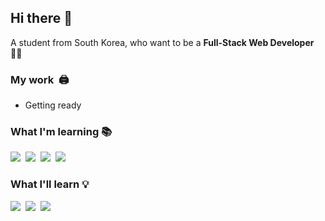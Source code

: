 ## **Hi there 👋**
A student from South Korea, who want to be a **Full-Stack Web Developer** 👨‍💻
### **My work &nbsp;🖨️**
- Getting ready
### **What I'm learning 📚**
<img src="https://img.shields.io/badge/-Node.js-339933?style=for-the-badge"> &nbsp;<img src="https://img.shields.io/badge/-Express.js-000000?style=for-the-badge"> &nbsp;<img src="https://img.shields.io/badge/-React-61DAFB?style=for-the-badge"> &nbsp;<img src="https://img.shields.io/badge/-MySQL-4479A1?style=for-the-badge">
### **What I'll learn 💡**
<img src="https://img.shields.io/badge/-MongoDB-47A248?style=for-the-badge"> &nbsp;<img src="https://img.shields.io/badge/-Kotlin-7F52FF?style=for-the-badge"> &nbsp;<img src="https://img.shields.io/badge/-Swift-FA7343?style=for-the-badge">
